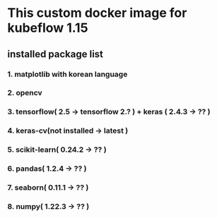 # This custom docker image for kubeflow 1.15
## installed package list
### 1. matplotlib with korean language
### 2. opencv
### 3. tensorflow( 2.5 -> tensorflow 2.? ) + keras ( 2.4.3 -> ?? )
### 4. keras-cv(not installed -> latest )
### 5. scikit-learn( 0.24.2 -> ?? )
### 6. pandas( 1.2.4 -> ?? )
### 7. seaborn( 0.11.1 -> ?? )
### 8. numpy( 1.22.3 -> ?? )

